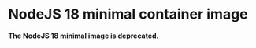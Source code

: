 NodeJS 18 minimal container image
=========================

**The NodeJS 18 minimal image is deprecated.**